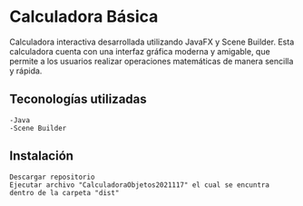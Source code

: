 # Calculadora Básica

<p>
Calculadora interactiva desarrollada utilizando JavaFX y Scene Builder. Esta calculadora cuenta con una interfaz gráfica moderna y amigable, que permite a los usuarios realizar operaciones matemáticas de manera sencilla y rápida.
</p>

## Teconologías utilizadas

```
-Java
-Scene Builder
```

## Instalación
```
Descargar repositorio
Ejecutar archivo "CalculadoraObjetos2021117" el cual se encuntra dentro de la carpeta "dist"
```

